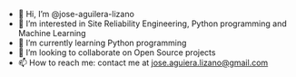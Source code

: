 - 👋 Hi, I’m @jose-aguilera-lizano
- 👀 I’m interested in Site Reliability Engineering, Python programming and Machine Learning
- 🌱 I’m currently learning Python programming
- 💞️ I’m looking to collaborate on Open Source projects
- 📫 How to reach me: contact me at jose.aguiera.lizano@gmail.com

<!---
jose-aguilera-lizano/jose-aguilera-lizano is a ✨ special ✨ repository because its `README.md` (this file) appears on your GitHub profile.
You can click the Preview link to take a look at your changes.
--->
